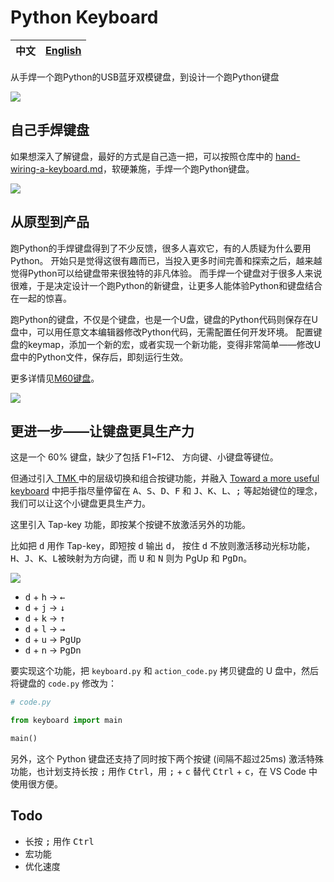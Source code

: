 Python Keyboard
===============

  中文 | [English][1]
------|--------------

从手焊一个跑Python的USB蓝牙双模键盘，到设计一个跑Python键盘


![](img/python-inside-keyboard.png)


## 自己手焊键盘

如果想深入了解键盘，最好的方式是自己造一把，可以按照仓库中的 [hand-wiring-a-keyboard.md](hand-wiring-a-keyboard.md)，软硬兼施，手焊一个跑Python键盘。

![](img/colorful-keycaps.jpg)

## 从原型到产品

跑Python的手焊键盘得到了不少反馈，很多人喜欢它，有的人质疑为什么要用Python。 开始只是觉得这很有趣而已，当投入更多时间完善和探索之后，越来越觉得Python可以给键盘带来很独特的非凡体验。 而手焊一个键盘对于很多人来说很难，于是决定设计一个跑Python的新键盘，让更多人能体验Python和键盘结合在一起的惊喜。

跑Python的键盘，不仅是个键盘，也是一个U盘，键盘的Python代码则保存在U盘中，可以用任意文本编辑器修改Python代码，无需配置任何开发环境。 配置键盘的keymap，添加一个新的宏，或者实现一个新功能，变得非常简单——修改U盘中的Python文件，保存后，即刻运行生效。

更多详情见[M60键盘](https://python-keyboard.gitee.io/)。

[![](https://gitee.com/makerdiary/python-keyboard/raw/master/img/m60.jpg)](https://python-keyboard.gitee.io/)

## 更进一步——让键盘更具生产力
这是一个 60% 键盘，缺少了包括 F1~F12、 方向键、小键盘等键位。

但通过引入[ TMK ](https://github.com/tmk/tmk_keyboard/blob/master/tmk_core/doc/keymap.md)中的层级切换和组合按键功能，并融入 [Toward a more useful keyboard](https://github.com/jasonrudolph/keyboard) 中把手指尽量停留在 <kbd>A</kbd>、<kbd>S</kbd>、<kbd>D</kbd>、<kbd>F</kbd> 和 <kbd>J</kbd>、<kbd>K</kbd>、<kbd>L</kbd>、<kbd>;</kbd> 等起始键位的理念，我们可以让这个小键盘更具生产力。

这里引入 Tap-key 功能，即按某个按键不放激活另外的功能。

比如把 <kbd>d</kbd> 用作 Tap-key，即短按 <kbd>d</kbd> 输出 <kbd>d</kbd>， 按住 <kbd>d</kbd> 不放则激活移动光标功能，<kbd>H</kbd>、<kbd>J</kbd>、<kbd>K</kbd>、<kbd>L</kbd>被映射为方向键，而 <kbd>U</kbd> 和 <kbd>N</kbd> 则为 <kbb>PgUp</kbd> 和 <kbd>PgDn</kbd>。

![](img/d-for-navigation.png)

+ <kbd>d</kbd> + <kbd>h</kbd> → <kbd>←</kbd>
+ <kbd>d</kbd> + <kbd>j</kbd> → <kbd>↓</kbd>
+ <kbd>d</kbd> + <kbd>k</kbd> → <kbd>↑</kbd>
+ <kbd>d</kbd> + <kbd>l</kbd> → <kbd>→</kbd>
+ <kbd>d</kbd> + <kbd>u</kbd> → <kbd>PgUp</kbd>
+ <kbd>d</kbd> + <kbd>n</kbd> → <kbd>PgDn</kbd>

要实现这个功能，把 `keyboard.py` 和 `action_code.py` 拷贝键盘的 U 盘中，然后将键盘的 `code.py` 修改为：

```python
# code.py

from keyboard import main

main()
```

另外，这个 Python 键盘还支持了同时按下两个按键 (间隔不超过25ms) 激活特殊功能，也计划支持长按 <kbd>;</kbd> 用作 <kbd>Ctrl</kbd>，用 <kbd>;</kbd> + <kbd>c</kbd> 替代 <kbd>Ctrl</kbd> + <kbd>c</kbd>，在 VS Code 中使用很方便。

## Todo
+ 长按 <kbd>;</kbd> 用作 <kbd>Ctrl</kbd>
+ 宏功能
+ 优化速度


[1]: https://github.com/makerdiary/python-keyboard
